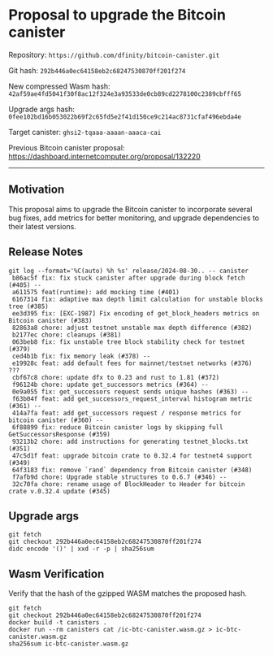 # Proposal to upgrade the Bitcoin canister

Repository: `https://github.com/dfinity/bitcoin-canister.git`

Git hash: `292b446a0ec64158eb2c68247530870ff201f274`

New compressed Wasm hash: `42af59ae4fd5041f30f8ac12f324e3a93533de0cb89cd2278100c2389cbfff65`

Upgrade args hash: `0fee102bd16b053022b69f2c65fd5e2f41d150ce9c214ac8731cfaf496ebda4e`

Target canister: `ghsi2-tqaaa-aaaan-aaaca-cai`

Previous Bitcoin canister proposal: https://dashboard.internetcomputer.org/proposal/132220

---

## Motivation

This proposal aims to upgrade the Bitcoin canister to incorporate several bug fixes, add metrics for better monitoring,
and upgrade dependencies to their latest versions.

## Release Notes

```
git log --format='%C(auto) %h %s' release/2024-08-30.. -- canister
 b86ac5f fix: fix stuck canister after upgrade during block fetch (#405) --
 a611575 feat(runtime): add mocking time (#401)
 6167314 fix: adaptive max depth limit calculation for unstable blocks tree (#385)
 ee3d395 fix: [EXC-1987] Fix encoding of get_block_headers metrics on Bitcoin canister (#383)
 82863a8 chore: adjust testnet unstable max depth difference (#382)
 b2177ec chore: cleanups (#381)
 063beb8 fix: fix unstable tree block stability check for testnet (#379)
 ced4b1b fix: fix memory leak (#378) --
 e19928c feat: add default fees for mainnet/testnet networks (#376) ???
 cbf67c8 chore: update dfx to 0.23 and rust to 1.81 (#372)
 f96124b chore: update get_successors metrics (#364) --
 0e9a055 fix: get_successors request sends unique hashes (#363) --
 f63b04f feat: add get_successors_request_interval histogram metric (#361) --
 414a7fa feat: add get_successors request / response metrics for bitcoin canister (#360) --
 6f88899 fix: reduce Bitcoin canister logs by skipping full GetSuccessorsResponse (#359)
 93213b2 chore: add instructions for generating testnet_blocks.txt (#351)
 47c5d1f feat: upgrade bitcoin crate to 0.32.4 for testnet4 support (#349)
 64f3183 fix: remove `rand` dependency from Bitcoin canister (#348)
 f7afb9d chore: Upgrade stable structures to 0.6.7 (#346) --
 32c70fa chore: rename usage of BlockHeader to Header for bitcoin crate v.0.32.4 update (#345)
 ```

## Upgrade args

```
git fetch
git checkout 292b446a0ec64158eb2c68247530870ff201f274
didc encode '()' | xxd -r -p | sha256sum
```

## Wasm Verification

Verify that the hash of the gzipped WASM matches the proposed hash.

```
git fetch
git checkout 292b446a0ec64158eb2c68247530870ff201f274
docker build -t canisters .
docker run --rm canisters cat /ic-btc-canister.wasm.gz > ic-btc-canister.wasm.gz
sha256sum ic-btc-canister.wasm.gz
```
